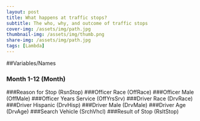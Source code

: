 ```yaml
---
layout: post
title: What happens at traffic stops?
subtitle: The who, why, and outcome of traffic stops
cover-img: /assets/img/path.jpg
thumbnail-img: /assets/img/thumb.png
share-img: /assets/img/path.jpg
tags: [Lambda]
---
```

##Variables/Names

### Month 1-12  (Month)
###Reason for Stop  (RsnStop)
###Officer Race  (OffRace)
###Officer Male   (OffMale)
###Officer Years Service   (OffYrsSrv)
###Driver Race   (DrvRace)
###Driver Hispanic  (DrvHisp)
###Driver Male   (DrvMale)
###Driver Age  (DrvAge)
###Search Vehicle (SrchVhcl)
###Result of Stop (RsltStop)
